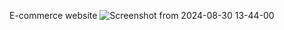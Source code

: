 E-commerce website
![Screenshot from 2024-08-30 13-44-00](https://github.com/user-attachments/assets/99504601-4f16-4b81-b0a9-264ded346090)
